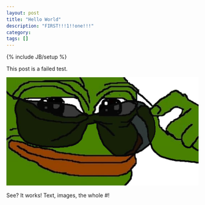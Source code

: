 ```yaml
---
layout: post
title: "Hello World"
description: "FIRST!!!1!!one!!!"
category:
tags: []
---
```

{% include JB/setup %}

This post is a failed test.

![Perhaps one of the least rare Pepes.](_images/pepe.jpg?raw=true)

See? It works! Text, images, the whole #!
